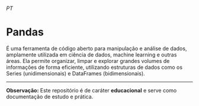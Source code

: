 ###### PT

# Pandas

É uma ferramenta de código aberto para manipulação e análise de dados, amplamente utilizada em ciência de dados, machine learning e outras áreas. Ela permite organizar, limpar e explorar grandes volumes de informações de forma eficiente, utilizando estruturas de dados como os Series (unidimensionais) e DataFrames (bidimensionais). 





---

**Observação:** Este repositório é de caráter **educacional** e serve como documentação de estudo e prática.
